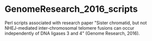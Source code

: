 # GenomeResearch_2016_scripts
Perl scripts associated with research paper "Sister chromatid, but not NHEJ-mediated inter-chromosomal telomere fusions can occur independently of DNA ligases 3 and 4" (Genome Research, 2016). 
